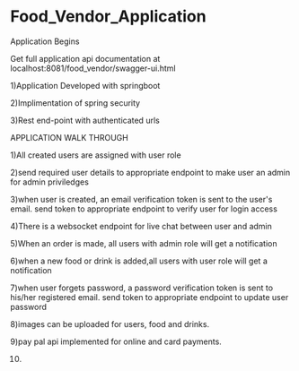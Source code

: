 # Food_Vendor_Application

Application Begins

Get full application api documentation at localhost:8081/food_vendor/swagger-ui.html

1)Application Developed with springboot

2)Implimentation of spring security

3)Rest end-point with authenticated urls

APPLICATION WALK THROUGH

1)All created users are assigned with user role

2)send required user details to appropriate endpoint to make user an admin for admin priviledges

3)when user is created, an email verification token is sent to the user's email. send token to appropriate endpoint to verify user for login access

4)There is a websocket endpoint for live chat between user and admin

5)When an order is made, all users with admin role will get a notification

6)when a new food or drink is added,all users with user role will get a notification

7)when user forgets password, a password verification token is sent to his/her registered email. send token to appropriate endpoint to update user password

8)images can be uploaded for users, food and drinks.

9)pay pal api implemented for online and card payments.

10)
